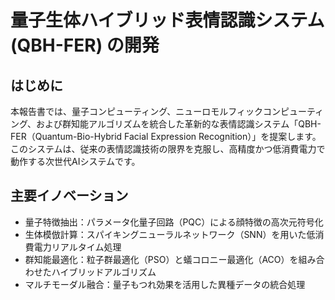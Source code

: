 # 量子生体ハイブリッド表情認識システム (QBH-FER) の開発
## はじめに
本報告書では、量子コンピューティング、ニューロモルフィックコンピューティング、および群知能アルゴリズムを統合した革新的な表情認識システム「QBH-FER（Quantum-Bio-Hybrid Facial Expression Recognition）」を提案します。<br>
このシステムは、従来の表情認識技術の限界を克服し、高精度かつ低消費電力で動作する次世代AIシステムです。

## 主要イノベーション
- 量子特徴抽出：パラメータ化量子回路（PQC）による顔特徴の高次元符号化<br>
- 生体模倣計算：スパイキングニューラルネットワーク（SNN）を用いた低消費電力リアルタイム処理<br>
- 群知能最適化：粒子群最適化（PSO）と蟻コロニー最適化（ACO）を組み合わせたハイブリッドアルゴリズム<br>
- マルチモーダル融合：量子もつれ効果を活用した異種データの統合処理<br>
